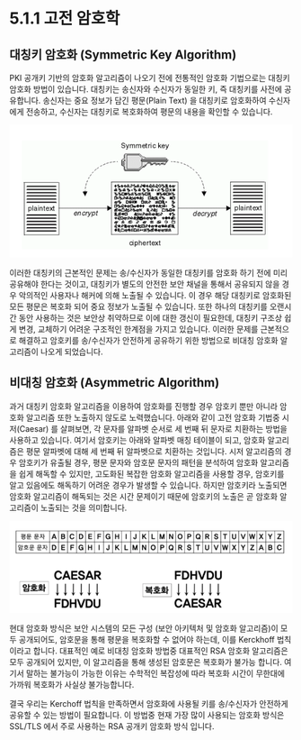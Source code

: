 # 5.1.1 고전 암호학

## 대칭키 암호화 \(Symmetric Key Algorithm\)

PKI 공개키 기반의 암호화 알고리즘이 나오기 전에 전통적인 암호화 기법으로는 대칭키 암호화 방법이 있습니다. 대칭키는 송신자와 수신자가 동일한 키, 즉 대칭키를 사전에 공유합니다. 송신자는 중요 정보가 담긴 평문\(Plain Text\) 을 대칭키로 암호화하여 수신자에게 전송하고, 수신자는 대칭키로 복호화하여 평문의 내용을 확인할 수 있습니다.

![](../../.gitbook/assets/image%20%283%29.png)

이러한 대칭키의 근본적인 문제는 송/수신자가 동일한 대칭키를 암호화 하기 전에 미리 공유해야 한다는 것이고, 대칭키가 별도의 안전한 보안 채널을 통해서 공유되지 않을 경우 악의적인 사용자나 해커에 의해 노출될 수 있습니다. 이 경우 해당 대칭키로 암호화된 모든 평문은 복호화 되어 중요 정보가 노출될 수 있습니다. 또한 하나의 대칭키를 오랜시간 동안 사용하는 것은 보안상 취약하므로 이에 대한 갱신이 필요한데, 대칭키 구조상 쉽게 변경, 교체하기 어려운 구조적인 한계점을 가지고 있습니다. 이러한 문제를 근본적으로 해결하고 암호키를 송/수신자가 안전하게 공유하기 위한 방법으로 비대칭 암호화 알고리즘이 나오게 되었습니다.

## 비대칭 암호화 \(Asymmetric Algorithm\)

과거 대칭키 암호화 알고리즘을 이용하여 암호화를 진행할 경우 암호키 뿐만 아니라 암호화 알고리즘 또한 노출하지 않도로 노력했습니다. 아래와 같이 고전 암호화 기법중 시저\(Caesar\) 를 살펴보면, 각 문자를 알파벳 순서로 세 번째 뒤 문자로 치환하는 방법을 사용하고 있습니다. 여기서 암호키는 아래와 알파벳 매칭 테이블이 되고, 암호화 알고리즘은 평문 알파벳에 대해 세 번째 뒤 알파벳으로 치환하는 것입니다. 시저 알고리즘의 경우 암호키가 유출될 경우, 평문 문자와 암호문 문자의 패턴을 분석하여 암호화 알고리즘을 쉽게 해독할 수 있지만, 고도화된 복잡한 암호화 알고리즘을 사용할 경우, 암호키를 알고 있음에도 해독하기 어려운 경우가 발생할 수 있습니다. 하지만 암호키라 노출되면 암호화 알고리즘이 해독되는 것은 시간 문제이기 때문에 암호키의 노출은 곧 암호화 알고리즘이 노출되는 것을 의미합니다.

![](../../.gitbook/assets/image%20%285%29.png)

현대 암호화 방식은 보안 시스템의 모든 구성 \(보안 아키텍처 및 암호화 알고리즘\)이 모두 공개되어도, 암호문을 통해 평문을 복호화할 수 없어야 하는데, 이를 Kerckhoff 법칙이라고 합니다. 대표적인 예로 비대칭 암호화 방법중 대표적인 RSA 암호화 알고리즘은 모두 공개되어 있지만, 이 알고리즘을 통해 생성된 암호문은 복호화가 불가능 합니다. 여기서 말하는 불가능이 가능한 이유는 수학적인 복잡성에 따라 복호화 시간이 무한대에 가까워 복호화가 사실상 불가능합니다.

결국 우리는 Kerchoff 법칙을 만족하면서 암호화에 사용될 키를 송/수신자가 안전하게 공유할 수 있는 방법이 필요합니다. 이 방법중 현재 가장 많이 사용되는 암호화 방식은 SSL/TLS 에서 주로 사용하는 RSA 공개키 암호화 방식 입니다.


